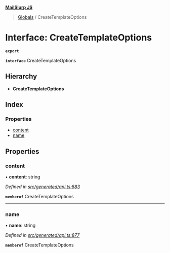 **[MailSlurp JS](../README.md)**

> [Globals](../README.md) / CreateTemplateOptions

# Interface: CreateTemplateOptions

**`export`** 

**`interface`** CreateTemplateOptions

## Hierarchy

* **CreateTemplateOptions**

## Index

### Properties

* [content](createtemplateoptions.md#content)
* [name](createtemplateoptions.md#name)

## Properties

### content

•  **content**: string

*Defined in [src/generated/api.ts:883](https://github.com/mailslurp/mailslurp-client/blob/85c640b/src/generated/api.ts#L883)*

**`memberof`** CreateTemplateOptions

___

### name

•  **name**: string

*Defined in [src/generated/api.ts:877](https://github.com/mailslurp/mailslurp-client/blob/85c640b/src/generated/api.ts#L877)*

**`memberof`** CreateTemplateOptions
